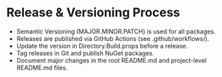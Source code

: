 # Release & Versioning Process

- Semantic Versioning (MAJOR.MINOR.PATCH) is used for all packages.
- Releases are published via GitHub Actions (see .github/workflows/).
- Update the version in Directory.Build.props before a release.
- Tag releases in Git and publish NuGet packages.
- Document major changes in the root README.md and project-level README.md files.

